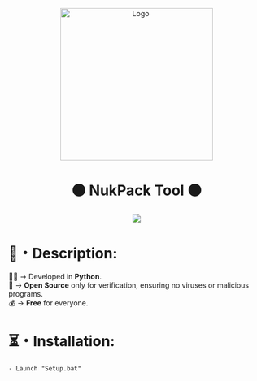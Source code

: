 <!-- NukPack LOGO -->
<p align="center">
  <a href="https://github.com/EthanInnit28/NukPack-Tool-Discord-.git">
   <img src="https://github.com/EthanInnit28/NukPack-Tool-Discord-/assets/165567010/35390115-e0f8-45ef-9990-6500b3916d00" height="300" alt="Logo">
  </a>

<h1 align="center">⚫ NukPack Tool ⚫</h1> 
<p align="center">
  
<p align="center">
<img src="https://github.com/EthanInnit28/NukPack-Tool-Discord-/assets/165567010/35390115-e0f8-45ef-9990-6500b3916d00" </a>

<h1>📜・Description:</h1>
<p>
  
👨‍💻 -> Developed in <strong>Python</strong>.<br>
📂 -> <strong>Open Source</strong> only for verification, ensuring no viruses or malicious programs.<br>
💰 -> <strong>Free</strong> for everyone.<br>
</p>

<h1>⏳・Installation:</h1>
<p>
  
```
- Launch "Setup.bat"
```
</p>

